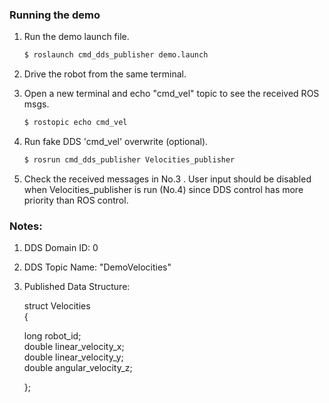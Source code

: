 ### Running the demo
1. Run the demo launch file.

    ```sh
    $ roslaunch cmd_dds_publisher demo.launch 
    ```
2. Drive the robot from the same terminal.

3. Open a new terminal and echo "cmd_vel" topic to see the received ROS msgs.

    ```sh
    $ rostopic echo cmd_vel
    ```
4. Run fake DDS 'cmd_vel' overwrite (optional).

    ```sh
    $ rosrun cmd_dds_publisher Velocities_publisher
    ```

5. Check the received messages in No.3 . User input should be disabled when Velocities_publisher is run (No.4) since DDS control has more priority than ROS control.


### Notes:
1. DDS Domain ID: 0

2. DDS Topic Name: "DemoVelocities"

3. Published Data Structure:

    struct Velocities  
    {  

    long robot_id;  
    double linear_velocity_x;  
    double linear_velocity_y;  
    double angular_velocity_z;  

    };  

